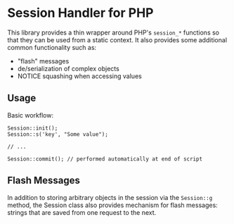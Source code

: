 # Session Handler for PHP

This library provides a thin wrapper around PHP's `session_*` functions so that they can be used from a static context. It also provides some additional common functionality such as:

  * "flash" messages
  * de/serialization of complex objects
  * NOTICE squashing when accessing values


## Usage

Basic workflow:

    Session::init();
    Session::s('key', "Some value");

    // ...

    Session::commit(); // performed automatically at end of script


## Flash Messages

In addition to storing arbitrary objects in the session via the `Session::g` method, the Session class also provides mechanism for flash messages: strings that are saved from one request to the next.